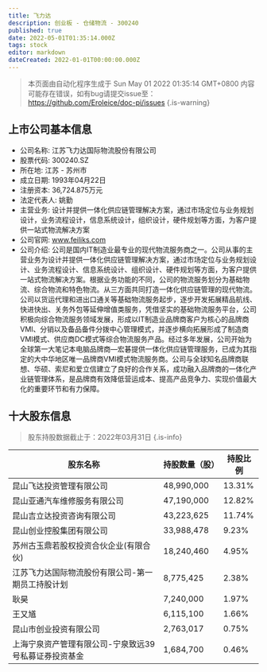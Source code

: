 ```yaml
---
title: 飞力达
description: 创业板 - 仓储物流 - 300240
published: true
date: 2022-05-01T01:35:14.000Z
tags: stock
editor: markdown
dateCreated: 2022-01-01T00:00:00.000Z
---
```


> 本页面由自动化程序生成于 Sun May 01 2022 01:35:14 GMT+0800
> 内容可能存在错误，如有bug请提交issue至：https://github.com/Eroleice/doc-pi/issues
{.is-warning}

## 上市公司基本信息
- 公司名称: 江苏飞力达国际物流股份有限公司
- 股票代码: 300240.SZ
- 所在地: 江苏 - 苏州市
- 成立日期: 1993年04月22日
- 注册资本: 36,724.875万元
- 法定代表人: 姚勤
- 主营业务: 设计并提供一体化供应链管理解决方案，通过市场定位与业务规划设计，业务流程设计，信息系统设计，组织设计，硬件规划等方面，为客户提供一站式物流解决方案
- 公司官网: www.feiliks.com
- 公司介绍: 公司是国内IT制造业最专业的现代物流服务商之一。公司从事的主营业务为设计并提供一体化供应链管理解决方案，通过市场定位与业务规划设计、业务流程设计、信息系统设计、组织设计、硬件规划等方面，为客户提供一站式物流解决方案。根据业务功能的不同，公司的物流服务划分为基础物流、综合物流和特色物流。从三方面共同打造一体化供应链管理的现代物流。公司以货运代理和进出口通关等基础物流服务起步，逐步开发拓展精品航线、快进快出、关务外包等延伸增值类服务，凭借坚实的基础物流服务平台，公司积极向综合物流服务领域发展，形成以IT制造业品牌商客户为核心的品牌商VMI、分销以及备品备件分拨中心管理模式，并逐步横向拓展形成了制造商VMI模式、供应商DC模式等综合物流服务产品。经过多年发展，公司开始为全球第一大笔记本电脑品牌商—宏碁提供一体化供应链管理服务，已成为其指定的大中华地区唯一品牌商VMI模式物流服务商。公司与全球知名品牌商联想、华硕、索尼和爱立信建立了良好的合作关系，成功融入品牌商的一体化产业链管理体系，是品牌商有效降低营运成本、提高产品竞争力、实现价值最大化的重要环节和有力保障。


## 十大股东信息
> 股东持股数据截止于：2022年03月31日
{.is-info}

| 股东名称 | 持股数量（股） | 持股比例 |
| --- | --- | --- |
| 昆山飞达投资管理有限公司 | 48,990,000 | 13.31% |
| 昆山亚通汽车维修服务有限公司 | 47,190,000 | 12.82% |
| 昆山吉立达投资咨询有限公司 | 43,223,625 | 11.74% |
| 昆山创业控股集团有限公司 | 33,988,478 | 9.23% |
| 苏州古玉鼎若股权投资合伙企业(有限合伙) | 18,240,460 | 4.95% |
| 江苏飞力达国际物流股份有限公司-第一期员工持股计划 | 8,775,425 | 2.38% |
| 耿昊 | 7,240,000 | 1.97% |
| 王又馗 | 6,115,100 | 1.66% |
| 昆山市创业投资有限公司 | 2,763,017 | 0.75% |
| 上海宁泉资产管理有限公司-宁泉致远39号私募证券投资基金 | 1,684,700 | 0.46% |




